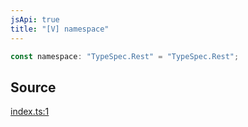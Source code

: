 ```yaml
---
jsApi: true
title: "[V] namespace"
---
```


```ts
const namespace: "TypeSpec.Rest" = "TypeSpec.Rest";
```

## Source

[index.ts:1](https://github.com/markcowl/cadl/blob/3db15286/packages/rest/src/index.ts#L1)
